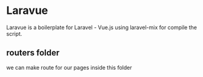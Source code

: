 # Laravue

Laravue is a boilerplate for Laravel - Vue.js using laravel-mix for compile the script.

## routers folder

we can make route for our pages inside this folder
